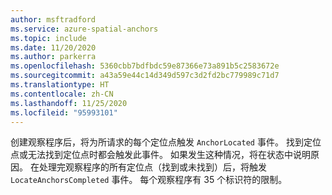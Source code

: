 ```yaml
---
author: msftradford
ms.service: azure-spatial-anchors
ms.topic: include
ms.date: 11/20/2020
ms.author: parkerra
ms.openlocfilehash: 5360cbb7bdfbdc59e87366e73a891b5c2583672e
ms.sourcegitcommit: a43a59e44c14d349d597c3d2fd2bc779989c71d7
ms.translationtype: HT
ms.contentlocale: zh-CN
ms.lasthandoff: 11/25/2020
ms.locfileid: "95993101"
---
```

创建观察程序后，将为所请求的每个定位点触发 `AnchorLocated` 事件。 找到定位点或无法找到定位点时都会触发此事件。 如果发生这种情况，将在状态中说明原因。 在处理完观察程序的所有定位点（找到或未找到）后，将触发 `LocateAnchorsCompleted` 事件。 每个观察程序有 35 个标识符的限制。 
